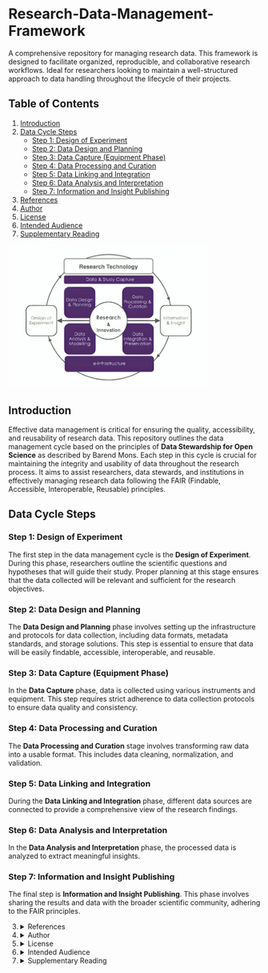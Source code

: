# Research-Data-Management-Framework
A comprehensive repository for managing research data. This framework is designed to facilitate organized, reproducible, and collaborative research workflows. Ideal for researchers looking to maintain a well-structured approach to data handling throughout the lifecycle of their projects.


## Table of Contents

1. [Introduction](#introduction)
2. [Data Cycle Steps](#data-cycle-steps)
   - [Step 1: Design of Experiment](#step-1-design-of-experiment)
   - [Step 2: Data Design and Planning](#step-2-data-design-and-planning)
   - [Step 3: Data Capture (Equipment Phase)](#step-3-data-capture-equipment-phase)
   - [Step 4: Data Processing and Curation](#step-4-data-processing-and-curation)
   - [Step 5: Data Linking and Integration](#step-5-data-linking-and-integration)
   - [Step 6: Data Analysis and Interpretation](#step-6-data-analysis-and-interpretation)
   - [Step 7: Information and Insight Publishing](#step-7-information-and-insight-publishing)
3. [References](#references)
4. [Author](#author)
5. [License](#license)
6. [Intended Audience](#intended-audience)
7. [Supplementary Reading](#supplementary-reading)


<img src="data-lifecycle.png" alt="Data Life Cycle" width="400"/>


## Introduction

Effective data management is critical for ensuring the quality, accessibility, and reusability of research data. This repository outlines the data management cycle based on the principles of **Data Stewardship for Open Science** as described by Barend Mons. Each step in this cycle is crucial for maintaining the integrity and usability of data throughout the research process. It aims to assist researchers, data stewards, and institutions in effectively managing research data following the FAIR (Findable, Accessible, Interoperable, Reusable) principles.

## Data Cycle Steps

### Step 1: Design of Experiment

The first step in the data management cycle is the **Design of Experiment**. During this phase, researchers outline the scientific questions and hypotheses that will guide their study. Proper planning at this stage ensures that the data collected will be relevant and sufficient for the research objectives.

### Step 2: Data Design and Planning

The **Data Design and Planning** phase involves setting up the infrastructure and protocols for data collection, including data formats, metadata standards, and storage solutions. This step is essential to ensure that data will be easily findable, accessible, interoperable, and reusable.

### Step 3: Data Capture (Equipment Phase)

In the **Data Capture** phase, data is collected using various instruments and equipment. This step requires strict adherence to data collection protocols to ensure data quality and consistency.

### Step 4: Data Processing and Curation

The **Data Processing and Curation** stage involves transforming raw data into a usable format. This includes data cleaning, normalization, and validation.

### Step 5: Data Linking and Integration

During the **Data Linking and Integration** phase, different data sources are connected to provide a comprehensive view of the research findings.

### Step 6: Data Analysis and Interpretation

In the **Data Analysis and Interpretation** phase, the processed data is analyzed to extract meaningful insights.

### Step 7: Information and Insight Publishing

The final step is **Information and Insight Publishing**. This phase involves sharing the results and data with the broader scientific community, adhering to the FAIR principles.


3. <details>
    <summary>References</summary>
    - Mons, B. (2021). Data Stewardship for Open Science: Implementing Fair principles. Chapman & Hall/CRC
    </details>
4. <details>
    <summary>Author</summary>
    - **Name:** Ahmad Abu Dayeh, Yu-ting Fu
    - **Affiliation:** Universität zu Köln
    </details>
5. <details>
    <summary>License</summary>
    - 
    </details>
6. <details>
    <summary>Intended Audience</summary>
    - Researchers and data scientists involved in data-intensive research.
    - Data stewards and PIs responsible for managing research data.
    </details>
7. <details>
    <summary>Supplementary Reading</summary>
    - 
    </details>

